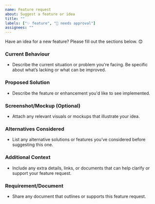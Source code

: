 ```yaml
---
name: Feature request
about: Suggest a feature or idea
title: ""
labels: ["✨ feature", "🚨 needs approval"]
assignees: ""
---
```


Have an idea for a new feature? Please fill out the sections below. 😊

### Current Behaviour

- Describe the current situation or problem you're facing. Be specific about what’s lacking or what can be improved.

### Proposed Solution

- Describe the feature or enhancement you'd like to see implemented.

### Screenshot/Mockup (Optional)

- Attach any relevant visuals or mockups that illustrate your idea.

### Alternatives Considered

- List any alternative solutions or features you’ve considered before suggesting this one.

### Additional Context

- Include any extra details, links, or documents that can help clarify or support your feature request.

### Requirement/Document

- Share any document that outlines or supports this feature request.
